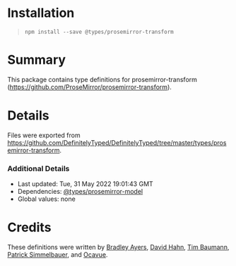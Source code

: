 # Installation
> `npm install --save @types/prosemirror-transform`

# Summary
This package contains type definitions for prosemirror-transform (https://github.com/ProseMirror/prosemirror-transform).

# Details
Files were exported from https://github.com/DefinitelyTyped/DefinitelyTyped/tree/master/types/prosemirror-transform.

### Additional Details
 * Last updated: Tue, 31 May 2022 19:01:43 GMT
 * Dependencies: [@types/prosemirror-model](https://npmjs.com/package/@types/prosemirror-model)
 * Global values: none

# Credits
These definitions were written by [Bradley Ayers](https://github.com/bradleyayers), [David Hahn](https://github.com/davidka), [Tim Baumann](https://github.com/timjb), [Patrick Simmelbauer](https://github.com/patsimm), and [Ocavue](https://github.com/ocavue).
